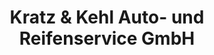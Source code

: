 ---
title: "Kratz & Kehl Auto- und Reifenservice GmbH"
url: /osthofen/kratz-und-kehl-auto-und-reifenservice-gmbh/
shop: Autowerkstatt
---